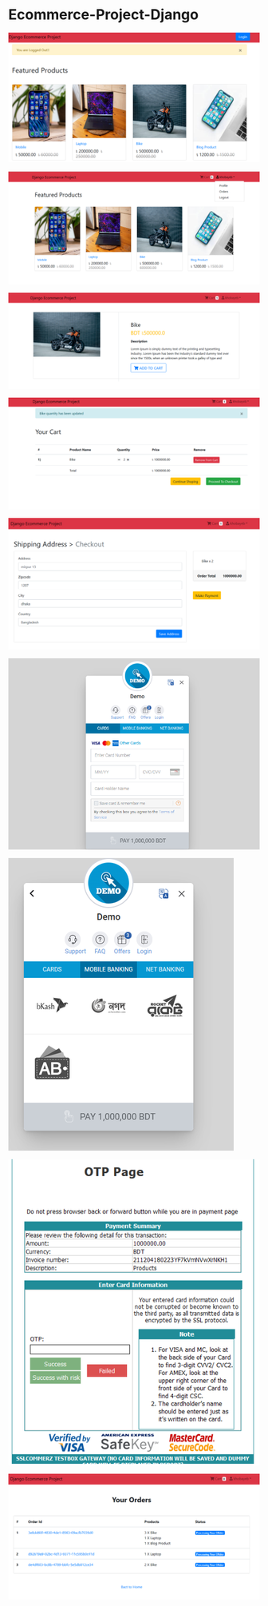 # Ecommerce-Project-Django

<img class="fit-picture"
     src="https://github.com/Khobayeb/Ecommerce-Project-Django/blob/main/ecom0.PNG"
     alt="Grapefruit slice atop a pile of other slices">

<img class="fit-picture"
     src="https://github.com/Khobayeb/Ecommerce-Project-Django/blob/main/ecom1.PNG"
     alt="Grapefruit slice atop a pile of other slices">

<img class="fit-picture"
     src="https://github.com/Khobayeb/Ecommerce-Project-Django/blob/main/ecom2.PNG"
     alt="Grapefruit slice atop a pile of other slices">

<img class="fit-picture"
     src="https://github.com/Khobayeb/Ecommerce-Project-Django/blob/main/ecom3.PNG"
     alt="Grapefruit slice atop a pile of other slices">

<img class="fit-picture"
     src="https://github.com/Khobayeb/Ecommerce-Project-Django/blob/main/ecom4.PNG"
     alt="Grapefruit slice atop a pile of other slices">

<img class="fit-picture"
     src="https://github.com/Khobayeb/Ecommerce-Project-Django/blob/main/ecom5.PNG"
     alt="Grapefruit slice atop a pile of other slices">

<img class="fit-picture"
     src="https://github.com/Khobayeb/Ecommerce-Project-Django/blob/main/ecom6.PNG"
     alt="Grapefruit slice atop a pile of other slices">

<img class="fit-picture"
     src="https://github.com/Khobayeb/Ecommerce-Project-Django/blob/main/ecom7.PNG"
     alt="Grapefruit slice atop a pile of other slices">

<img class="fit-picture"
     src="https://github.com/Khobayeb/Ecommerce-Project-Django/blob/main/ecom8.PNG"
     alt="Grapefruit slice atop a pile of other slices">
